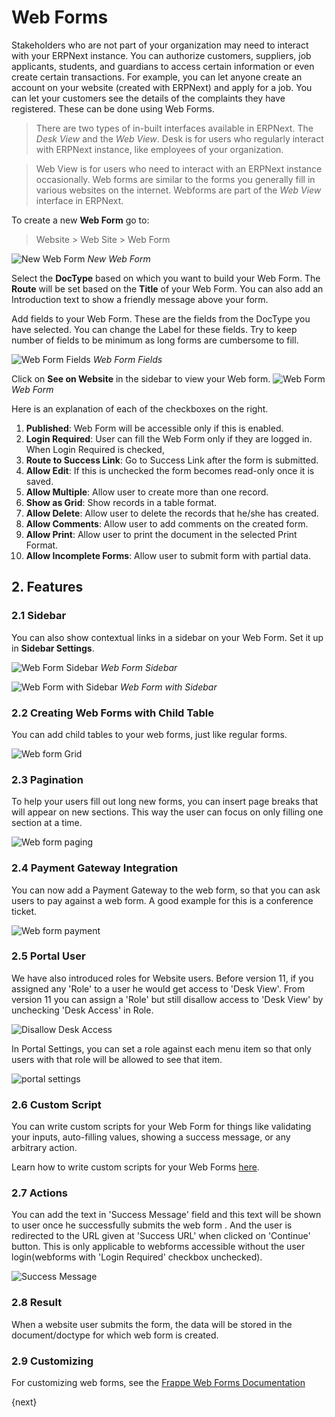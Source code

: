 <!-- add-breadcrumbs -->
# Web Forms

Stakeholders who are not part of your organization may need to interact with
your ERPNext instance. You can authorize customers, suppliers, job applicants,
students, and guardians to access certain information or even create certain
transactions. For example, you can let anyone create an account on your website
(created with ERPNext) and apply for a job. You can let your customers see the
details of the complaints they have registered. These can be done using Web Forms.

> There are two types of in-built interfaces available in ERPNext. The
> *Desk View* and the *Web View*. Desk is for users who regularly interact
> with ERPNext instance, like employees of your organization.

> Web View is for users who need to interact with an ERPNext instance occasionally.
> Web forms are similar to the forms you generally fill in various websites on the
> internet. Webforms are part of the *Web View* interface in ERPNext.

To create a new **Web Form** go to:

> Website > Web Site > Web Form

![New Web Form](/docs/assets/img/website/new-web-form-1.png)
*New Web Form*

Select the **DocType** based on which you want to build your Web Form. The
**Route** will be set based on the **Title** of your Web Form. You can also add
an Introduction text to show a friendly message above your form.

Add fields to your Web Form. These are the fields from the DocType you have
selected. You can change the Label for these fields. Try to keep number of
fields to be minimum as long forms are cumbersome to fill.

![Web Form Fields](/docs/assets/img/website/new-web-form-2.png)
*Web Form Fields*

Click on **See on Website** in the sidebar to view your Web form.
![Web Form](/docs/assets/img/website/web-form.png)
*Web Form*

Here is an explanation of each of the checkboxes on the right.

1. **Published**: Web Form will be accessible only if this is enabled.
1. **Login Required**: User can fill the Web Form only if they are logged in.
    When Login Required is checked, 
1. **Route to Success Link**: Go to Success Link after the form is submitted.
1. **Allow Edit**: If this is unchecked the form becomes read-only once it is
   saved.
1. **Allow Multiple**: Allow user to create more than one record.
1. **Show as Grid**: Show records in a table format.
1. **Allow Delete**: Allow user to delete the records that he/she has
   created.
1. **Allow Comments**: Allow user to add comments on the created form.
1. **Allow Print**: Allow user to print the document in the selected Print Format.
1. **Allow Incomplete Forms**: Allow user to submit form with partial data.

## 2. Features
### 2.1 Sidebar

You can also show contextual links in a sidebar on your Web Form. Set it up in
**Sidebar Settings**.

![Web Form Sidebar](/docs/assets/img/website/web-form-sidebar.png)
*Web Form Sidebar*

![Web Form with Sidebar](/docs/assets/img/website/web-form-with-sidebar.png)
*Web Form with Sidebar*

### 2.2 Creating Web Forms with Child Table

You can add child tables to your web forms, just like regular forms.

<img class="screenshot" alt="Web form Grid"
src="{{docs_base_url}}/assets/img/website/grid-in-webform.png">

### 2.3 Pagination

To help your users fill out long new forms, you can insert page breaks that will
appear on new sections. This way the user can focus on only filling one section
at a time.

<img class="screenshot" alt="Web form paging"
src="{{docs_base_url}}/assets/img/website/paging-in-webform.png">

### 2.4 Payment Gateway Integration

You can now add a Payment Gateway to the web form, so that you can ask users to
pay against a web form. A good example for this is a conference ticket.

<img class="screenshot" alt="Web form payment"
src="{{docs_base_url}}/assets/img/website/payment-in-webform.png">

### 2.5 Portal User

We have also introduced roles for Website users. Before version 11, if you
assigned any 'Role' to a user he would get access to 'Desk View'. From version
11 you can assign a 'Role' but still disallow access to 'Desk View' by
unchecking 'Desk Access' in Role.

<img class="screenshot" alt="Disallow Desk Access"
src="{{docs_base_url}}/assets/img/website/disallow_desk_access.png">

In Portal Settings, you can set a role against each menu item so that only users
with that role will be allowed to see that item.

<img class="screenshot" alt="portal settings"
src="{{docs_base_url}}/assets/img/website/portal-settings.png">

### 2.6 Custom Script

You can write custom scripts for your Web Form for things like validating your
inputs, auto-filling values, showing a success message, or any arbitrary
action.

Learn how to write custom scripts for your Web Forms
[here](https://frappe.io/docs/user/en/web-forms#custom-script).

### 2.7 Actions

You can add the text in 'Success Message' field and this text will be shown to
user once he successfully submits the web form . And the user is redirected to
the URL given at 'Success URL' when clicked on 'Continue' button. This is only
applicable to webforms accessible without the user login(webforms with 'Login
Required' checkbox unchecked).

<img class="screenshot" alt="Success Message"
src="{{docs_base_url}}/assets/img/website/success_message.png">


### 2.8 Result

When a website user submits the form, the data will be stored in the
document/doctype for which web form is created.

### 2.9 Customizing

For customizing web forms, see the [Frappe Web
Forms Documentation](https://frappe.io/docs/user/en/guides/portal-development/web-forms)


{next}
